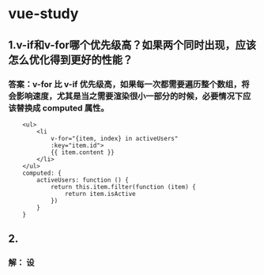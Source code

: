 # vue-study

## 1.v-if和v-for哪个优先级高？如果两个同时出现，应该怎么优化得到更好的性能？

### 答案：v-for 比 v-if 优先级高，如果每一次都需要遍历整个数组，将会影响速度，尤其是当之需要渲染很小一部分的时候，必要情况下应该替换成 computed 属性。
```
    <ul>
        <li 
            v-for="{item, index} in activeUsers" 
            :key="item.id">
            {{ item.content }}
        </li>
    </ul>
    computed: {
        activeUsers: function () {
            return this.item.filter(function (item) {
                return item.isActive
            })
        }
    }

```

## 2.

### 解： 设 